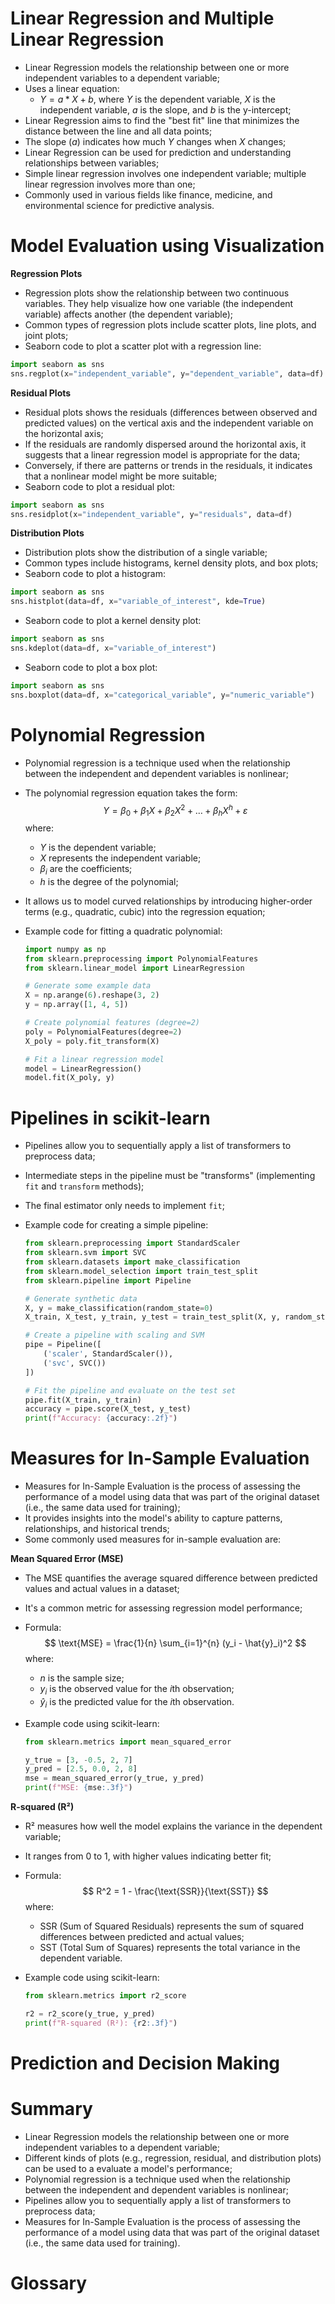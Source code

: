 # Linear Regression and Multiple Linear Regression

- Linear Regression models the relationship between one or more independent variables to a dependent variable;
- Uses a linear equation: 
    - $Y = a * X + b$, where $Y$ is the dependent variable, $X$ is the independent variable, $a$ is the slope, and $b$ is the y-intercept;
- Linear Regression aims to find the "best fit" line that minimizes the distance between the line and all data points;
- The slope ($a$) indicates how much $Y$ changes when $X$ changes;
- Linear Regression can be used for prediction and understanding relationships between variables;
- Simple linear regression involves one independent variable; multiple linear regression involves more than one;
- Commonly used in various fields like finance, medicine, and environmental science for predictive analysis.

# Model Evaluation using Visualization

**Regression Plots**

 - Regression plots show the relationship between two continuous variables. They help visualize how one variable (the independent variable) affects another (the dependent variable);
 - Common types of regression plots include scatter plots, line plots, and joint plots;
 - Seaborn code to plot a scatter plot with a regression line:

 ```python
 import seaborn as sns
 sns.regplot(x="independent_variable", y="dependent_variable", data=df)
 ```

**Residual Plots**

 - Residual plots shows the residuals (differences between observed and predicted values) on the vertical axis and the independent variable on the horizontal axis;
 - If the residuals are randomly dispersed around the horizontal axis, it suggests that a linear regression model is appropriate for the data;
 - Conversely, if there are patterns or trends in the residuals, it indicates that a nonlinear model might be more suitable;
 - Seaborn code to plot a residual plot:

 ```python
 import seaborn as sns
 sns.residplot(x="independent_variable", y="residuals", data=df)
 ```

**Distribution Plots**

 - Distribution plots show the distribution of a single variable;
 - Common types include histograms, kernel density plots, and box plots;
 - Seaborn code to plot a histogram:
 
 ```python
 import seaborn as sns
 sns.histplot(data=df, x="variable_of_interest", kde=True)
 ```
 - Seaborn code to plot a kernel density plot:
 
 ```python
 import seaborn as sns
 sns.kdeplot(data=df, x="variable_of_interest")
 ```
 
 - Seaborn code to plot a box plot:

 ```python
 import seaborn as sns
 sns.boxplot(data=df, x="categorical_variable", y="numeric_variable")
 ```

# Polynomial Regression
   
 - Polynomial regression is a technique used when the relationship between the independent and dependent variables is nonlinear;
 - The polynomial regression equation takes the form:
    $$ Y = \beta_0 + \beta_1X + \beta_2X^2 + \ldots + \beta_hX^h + \varepsilon $$
    where:
    - $Y$ is the dependent variable;
    - $X$ represents the independent variable;
    - $\beta_i$ are the coefficients;
    - $h$ is the degree of the polynomial;
 - It allows us to model curved relationships by introducing higher-order terms (e.g., quadratic, cubic) into the regression equation;
 - Example code for fitting a quadratic polynomial:

    ```python
    import numpy as np
    from sklearn.preprocessing import PolynomialFeatures
    from sklearn.linear_model import LinearRegression

    # Generate some example data
    X = np.arange(6).reshape(3, 2)
    y = np.array([1, 4, 5])

    # Create polynomial features (degree=2)
    poly = PolynomialFeatures(degree=2)
    X_poly = poly.fit_transform(X)

    # Fit a linear regression model
    model = LinearRegression()
    model.fit(X_poly, y)
    ```

# Pipelines in scikit-learn

 - Pipelines allow you to sequentially apply a list of transformers to preprocess data;
 - Intermediate steps in the pipeline must be "transforms" (implementing `fit` and `transform` methods);
 - The final estimator only needs to implement `fit`;
 - Example code for creating a simple pipeline:

    ```python
    from sklearn.preprocessing import StandardScaler
    from sklearn.svm import SVC
    from sklearn.datasets import make_classification
    from sklearn.model_selection import train_test_split
    from sklearn.pipeline import Pipeline

    # Generate synthetic data
    X, y = make_classification(random_state=0)
    X_train, X_test, y_train, y_test = train_test_split(X, y, random_state=0)

    # Create a pipeline with scaling and SVM
    pipe = Pipeline([
        ('scaler', StandardScaler()),
        ('svc', SVC())
    ])

    # Fit the pipeline and evaluate on the test set
    pipe.fit(X_train, y_train)
    accuracy = pipe.score(X_test, y_test)
    print(f"Accuracy: {accuracy:.2f}")
    ```

# Measures for In-Sample Evaluation

 - Measures for In-Sample Evaluation is the process of assessing the performance of a model using data that was part of the original dataset (i.e., the same data used for training);
 - It provides insights into the model's ability to capture patterns, relationships, and historical trends;
 - Some commonly used measures for in-sample evaluation are:

**Mean Squared Error (MSE)**

 - The MSE quantifies the average squared difference between predicted values and actual values in a dataset;
 - It's a common metric for assessing regression model performance;
 - Formula:
    $$ \text{MSE} = \frac{1}{n} \sum_{i=1}^{n} (y_i - \hat{y}_i)^2 $$
    where:
    - $n$ is the sample size;
    - $y_i$ is the observed value for the $i$th observation;
    - $\hat{y}_i$ is the predicted value for the $i$th observation.
- Example code using scikit-learn:

    ```python
    from sklearn.metrics import mean_squared_error

    y_true = [3, -0.5, 2, 7]
    y_pred = [2.5, 0.0, 2, 8]
    mse = mean_squared_error(y_true, y_pred)
    print(f"MSE: {mse:.3f}")
    ```

**R-squared (R²)**

 - R² measures how well the model explains the variance in the dependent variable;
 - It ranges from 0 to 1, with higher values indicating better fit;
 - Formula:
     $$ R^2 = 1 - \frac{\text{SSR}}{\text{SST}} $$
     where:
     - SSR (Sum of Squared Residuals) represents the sum of squared differences between predicted and actual values;
     - SST (Total Sum of Squares) represents the total variance in the dependent variable.
 - Example code using scikit-learn:
    
    ```python
    from sklearn.metrics import r2_score

    r2 = r2_score(y_true, y_pred)
    print(f"R-squared (R²): {r2:.3f}")
    ```

# Prediction and Decision Making


# Summary


- Linear Regression models the relationship between one or more independent variables to a dependent variable;
- Different kinds of plots (e.g., regression, residual, and distribution plots) can be used to a evaluate a model's performance;
- Polynomial regression is a technique used when the relationship between the independent and dependent variables is nonlinear;
- Pipelines allow you to sequentially apply a list of transformers to preprocess data;
- Measures for In-Sample Evaluation is the process of assessing the performance of a model using data that was part of the original dataset (i.e., the same data used for training).

# Glossary